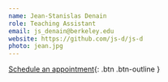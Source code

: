 ```yaml
---
name: Jean-Stanislas Denain
role: Teaching Assistant
email: js_denain@berkeley.edu
website: https://github.com/js-d/js-d
photo: jean.jpg
---
```


[Schedule an appointment](#){: .btn .btn-outline }
